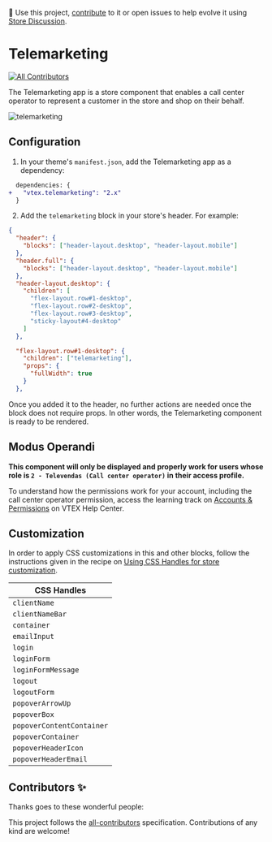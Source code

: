 📢 Use this project, [contribute](https://github.com/vtex-apps/telemarketing) to it or open issues to help evolve it using [Store Discussion](https://github.com/vtex-apps/store-discussion).

# Telemarketing

<!-- ALL-CONTRIBUTORS-BADGE:START - Do not remove or modify this section -->
[![All Contributors](https://img.shields.io/badge/all_contributors-0-orange.svg?style=flat-square)](#contributors-)
<!-- ALL-CONTRIBUTORS-BADGE:END -->

The Telemarketing app is a store component that enables a call center operator to represent a customer in the store and shop on their behalf.

![telemarketing](https://user-images.githubusercontent.com/52087100/71182442-dab34380-2254-11ea-8a86-e8ef4d3f09f1.png)

## Configuration

1. In your theme's `manifest.json`, add the Telemarketing app as a dependency:

```diff
  dependencies: {
+   "vtex.telemarketing": "2.x"
  }
```

2. Add the `telemarketing` block in your store's header. For example:

```json
{
  "header": {
    "blocks": ["header-layout.desktop", "header-layout.mobile"]
  },
  "header.full": {
    "blocks": ["header-layout.desktop", "header-layout.mobile"]
  },
  "header-layout.desktop": {
    "children": [
      "flex-layout.row#1-desktop",
      "flex-layout.row#2-desktop",
      "flex-layout.row#3-desktop",
      "sticky-layout#4-desktop"
    ]
  },

  "flex-layout.row#1-desktop": {
    "children": ["telemarketing"],
    "props": {
      "fullWidth": true
    }
  },
```

Once you added it to the header, no further actions are needed once the block does not require props. In other words, the Telemarketing component is ready to be rendered. 

## Modus Operandi

**This component will only be displayed and properly work for users whose role is `2 - Televendas (Call center operator)` in their access profile.**

To understand how the permissions work for your account, including the call center operator permission, access the learning track on [Accounts & Permissions](https://help.vtex.com/tracks/contas-e-permissoes--5PxyAgZrtiYlaYZBTlhJ2A/4T2vusW9RRUmVjGSuKNO2H) on VTEX Help Center.

## Customization

In order to apply CSS customizations in this and other blocks, follow the instructions given in the recipe on [Using CSS Handles for store customization](https://vtex.io/docs/recipes/style/using-css-handles-for-store-customization).

| CSS Handles | 
|------------|
| `clientName`              |
| `clientNameBar`           | 
| `container`               | 
| `emailInput`              | 
| `login`                   | 
| `loginForm`               |                                                                                               
| `loginFormMessage`        | 
| `logout`                  |
| `logoutForm`              | 
| `popoverArrowUp`          |                                                                                               
| `popoverBox`              | 
| `popoverContentContainer` |                                                                                               
| `popoverContainer`        | 
| `popoverHeaderIcon`       | 
| `popoverHeaderEmail`      | 


<!-- DOCS-IGNORE:start -->

## Contributors ✨

Thanks goes to these wonderful people:

<!-- ALL-CONTRIBUTORS-LIST:START - Do not remove or modify this section -->
<!-- prettier-ignore-start -->
<!-- markdownlint-disable -->
<!-- markdownlint-enable -->
<!-- prettier-ignore-end -->
<!-- ALL-CONTRIBUTORS-LIST:END -->

This project follows the [all-contributors](https://github.com/all-contributors/all-contributors) specification. Contributions of any kind are welcome!

<!-- DOCS-IGNORE:end -->

